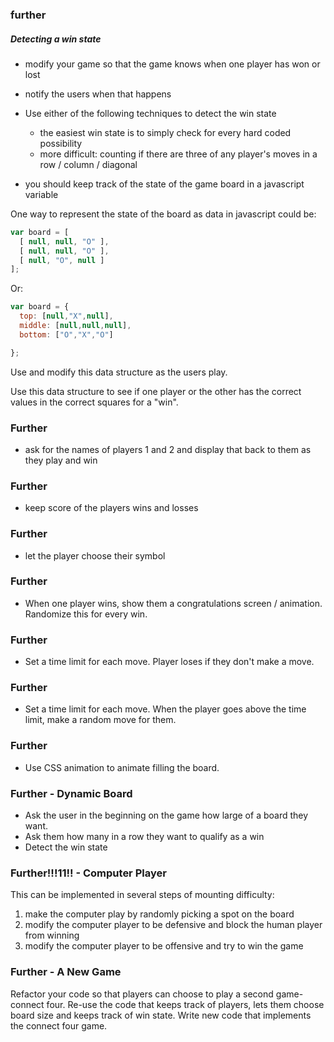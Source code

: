 <!-- # tictactoe
![https://media.giphy.com/media/l1Et6k00qp9fMTP8s/giphy.gif](https://media.giphy.com/media/l1Et6k00qp9fMTP8s/giphy.gif)

#### Build a game of tic tac toe.

Unless you are very comfortable, build and test the game by running it in the smallest possible parts, step by step starting from the beginning.

Build the CSS for your game as you go along.

### Setup
- create an `index.html`.
- create a `script.js` file.

### Create a working game
- create a very simple version of the game that users can play. When a user clicks on the first the empty square it turns to an X. Then the turn after it turns to an O. Then switches back, etc. 

- The simplest implementation of this game is simply 9 buttons or divs with click events attached to each of them. Clicking on a square just changes the text of the element to X or O. After 9 moves are played the game doesn't do anything else. If the users want to continue playing they can refresh the page.

- The first version of the game can just be a grid - no need to create the tictactoe board faithfully.

- When the user clicks each button it sets a global variable that holds the current player. (starts as a null value when the game loads, is x after the first turn, then switches between players)


```
if player turn is null or player turn is o
  player turn is x
else
  player turn is o
```

- The first version of the game you can simply start with the elements already in the HTML file.

One version of the game board could be:

```html
<div id="board">
  <div class="game-row">
    <span class="game-square"></span><span class="game-square"></span><span class="game-square"></span>
  </div>
  <div class="game-row">
    <span class="game-square"></span><span class="game-square"></span><span class="game-square"></span>
  </div>
  <div class="game-row">
    <span class="game-square"></span><span class="game-square"></span><span class="game-square"></span>
  </div>
</div>
```

##### Second Version
Using DOM manipluation (`document.createElement`), create the game board using javascript. (i.e., the game starts with no elements in the body of the HTML file) 
 -->
### further

##### Detecting a win state
- modify your game so that the game knows when one player has won or lost

- notify the users when that happens
- Use either of the following techniques to detect the win state
  - the easiest win state is to simply check for every hard coded possibility
  - more difficult: counting if there are three of any player's moves in a row / column / diagonal

- you should keep track of the state of the game board in a javascript variable

One way to represent the state of the board as data in javascript could be:

```js
var board = [
  [ null, null, "O" ],
  [ null, null, "O" ],
  [ null, "O", null ]
];
```

Or:
```js
var board = {
  top: [null,"X",null],
  middle: [null,null,null],
  bottom: ["O","X","O"]

};
```

Use and modify this data structure as the users play.

Use this data structure to see if one player or the other has the correct values in the correct squares for a "win".


<!-- ### Further
- have a start game button that disappears when the game is started
- have the button reappear when the game has ended
 -->
### Further
- ask for the names of players 1 and 2 and display that back to them as they play and win

### Further
- keep score of the players wins and losses

### Further
- let the player choose their symbol

### Further
- When one player wins, show them a congratulations screen / animation. Randomize this for every win.

### Further
- Set a time limit for each move. Player loses if they don't make a move.

### Further
- Set a time limit for each move. When the player goes above the time limit, make a random move for them.

### Further
- Use CSS animation to animate filling the board.

### Further - Dynamic Board
- Ask the user in the beginning on the game how large of a board they want.
- Ask them how many in a row they want to qualify as a win
- Detect the win state

### Further!!!11!! - Computer Player
This can be implemented in several steps of mounting difficulty:
1. make the computer play by randomly picking a spot on the board
1. modify the computer player to be defensive and block the human player from winning
1. modify the computer player to be offensive and try to win the game

### Further - A New Game
Refactor your code so that players can choose to play a second game- connect four.
Re-use the code that keeps track of players, lets them choose board size and keeps track of win state. 
Write new code that implements the connect four game.